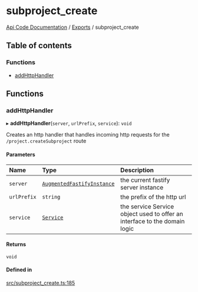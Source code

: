 # subproject\_create
 
[Api Code Documentation](../README.md) / [Exports](../modules.md) / subproject\_create

## Table of contents

### Functions

- [addHttpHandler](subproject_create.md#addhttphandler)

## Functions

### addHttpHandler

▸ **addHttpHandler**(`server`, `urlPrefix`, `service`): `void`

Creates an http handler that handles incoming http requests for the `/project.createSubproject` route

#### Parameters

| Name | Type | Description |
| :------ | :------ | :------ |
| `server` | [`AugmentedFastifyInstance`](../interfaces/types.AugmentedFastifyInstance.md) | the current fastify server instance |
| `urlPrefix` | `string` | the prefix of the http url |
| `service` | [`Service`](../interfaces/service_subproject_create.Service.md) | the service Service object used to offer an interface to the domain logic |

#### Returns

`void`

#### Defined in

[src/subproject_create.ts:185](https://github.com/openkfw/TruBudget/blob/e3c318d/api/src/subproject_create.ts#L185)
